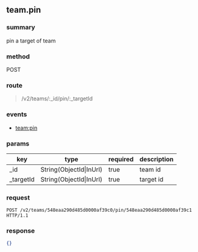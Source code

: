 ## team.pin

### summary
pin a target of team

### method
POST

### route
> /v2/teams/:_id/pin/:_targetId

### events
* [team:pin](../event/team.pin.html)

### params
<table>
  <thead>
    <tr>
      <th>key</th>
      <th>type</th>
      <th>required</th>
      <th>description</th>
    </tr>
  </thead>
  <tbody>
    <tr>
      <td>_id</td>
      <td>String(ObjectId|InUrl)</td>
      <td>true</td>
      <td>team id</td>
    </tr>
    <tr>
      <td>_targetId</td>
      <td>String(ObjectId|InUrl)</td>
      <td>true</td>
      <td>target id</td>
    </tr>
  </tbody>
</table>

### request
```
POST /v2/teams/548eaa290d485d0000af39c0/pin/548eaa290d485d0000af39c1 HTTP/1.1
```

### response
```json
{}
```
